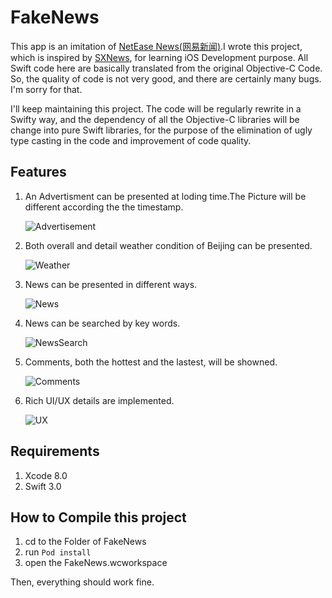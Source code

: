 # FakeNews

This app is an imitation of [NetEase News(网易新闻)](https://itunes.apple.com/cn/app/wang-yi-xin-wen-zui-you-tai/id425349261?l=en&mt=8).I wrote this project, which is inspired by [SXNews](https://github.com/dsxNiubility/SXNews), for learning iOS Development purpose. All Swift code here are basically translated from the original Objective-C Code. So, the quality of code is not very good, and there are certainly many bugs. I'm sorry for that.

I'll keep maintaining this project. The code will be regularly rewrite in a Swifty way, and the dependency of all the Objective-C libraries will be change into pure Swift libraries, for the purpose of the elimination of ugly type casting in the code and improvement of code quality.

## Features

1. An Advertisment can be presented at loding time.The Picture will be different according the the timestamp.
	
	![Advertisement](./ScreenShots/Advertisment.gif)
	
2. Both overall and detail weather condition of Beijing can be presented.

	![Weather](./ScreenShots/Weather.gif)
	
3. News can be presented in different ways.

	![News](./ScreenShots/News.gif)
	
4. News can be searched by key words.

	![NewsSearch](./ScreenShots/NewsSearch.gif)
	
5. Comments, both the hottest and the lastest, will be showned.

	![Comments](./ScreenShots/Comments.gif)
	
6. Rich UI/UX details are implemented.

	![UX](./ScreenShots/UX.gif)
	
## Requirements

1. Xcode 8.0
2. Swift 3.0	
	
## How to Compile this project

1. cd to the Folder of FakeNews
2. run `Pod install`
3. open the FakeNews.wcworkspace

Then, everything should work fine.

